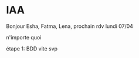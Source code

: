 # IAA
Bonjour Esha, Fatma, Lena, 
prochain rdv lundi 07/04

n'importe quoi

étape  1: BDD vite svp

